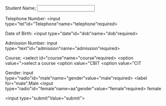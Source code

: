<Form action= "process_form.php"me
  <label for="name">Student Name;</label>
<input type="text"id="Name"name="name"required >

<label for="telephone">Telephone Number:</label>
<input type="tel"id="Telephone"name="telephone"required>

<label for="dob">Date of Birth:</label>
<input type="date"id="dob"name="dob"required>

<label for="admission">Admission Number:</label>
input type="text"id="admission"name="admission"required>

<label for="course">Course;</label>
<select id="course"name="course"required>
    <option value=">select a course</option>
    <option value="CBIT</option>
    <option value="CIT</option>
</select >   

<label>Gender:</label>
input type="radio"id="male"name="gender"value="male"required>
<label for="male".Male</label>
<input type="radio"id="female"name=aa"gender"value="female"required>
<label for="female">female</label>

<input type="submit"Value="submit">

</form>
